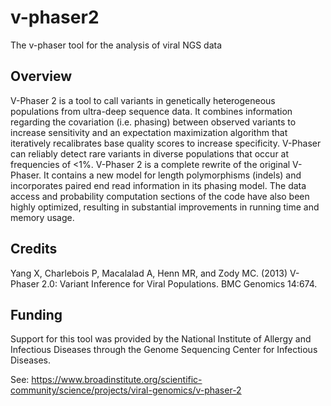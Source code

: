# v-phaser2
The v-phaser tool for the analysis of viral NGS data

## Overview
V-Phaser 2 is a tool to call variants in genetically heterogeneous populations from ultra-deep sequence data. It combines information regarding the covariation (i.e. phasing) between observed variants to increase sensitivity and an expectation maximization algorithm that iteratively recalibrates base quality scores to increase specificity. V-Phaser can reliably detect rare variants in diverse populations that occur at frequencies of <1%. V-Phaser 2 is a complete rewrite of the original V-Phaser. It contains a new model for length polymorphisms (indels) and incorporates paired end read information in its phasing model. The data access and probability computation sections of the code have also been highly optimized, resulting in substantial improvements in running time and memory usage.

## Credits
Yang X, Charlebois P, Macalalad A, Henn MR, and Zody MC. (2013) V-Phaser 2.0: Variant Inference for Viral Populations. BMC Genomics 14:674.

## Funding
Support for this tool was provided by the National Institute of Allergy and Infectious Diseases through the Genome Sequencing Center for Infectious Diseases.

See: https://www.broadinstitute.org/scientific-community/science/projects/viral-genomics/v-phaser-2
